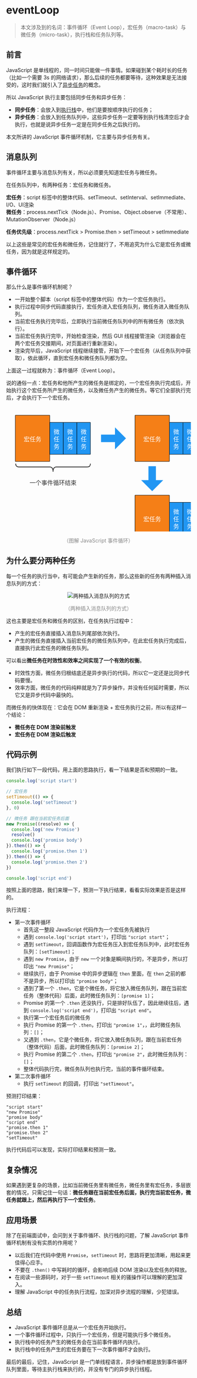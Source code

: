 # eventLoop

> 本文涉及到的名词：事件循环（Event Loop），宏任务（macro-task）与微任务（micro-task），执行栈和任务队列等。

## 前言

JavaScript 是单线程的，同一时间只能做一件事情。如果碰到某个耗时长的任务（比如一个需要 3s 的网络请求），那么后续的任务都要等待，这种效果是无法接受的，这时我们就引入了[异步任务](/frontend-knowledge/javascript/sync-and-async/ "同步与异步 Promise，async/await")的概念。

所以 JavaScript 执行主要包括同步任务和异步任务：

* **同步任务**：会放入到[执行栈](/frontend-knowledge/javascript/execution-context.html "执行上下文")中，他们是要按顺序执行的任务；
* **异步任务**：会放入到任务队列中，这些异步任务一定要等到执行栈清空后才会执行，也就是说异步任务一定是在同步任务之后执行的。

本文所讲的 JavaScript 事件循环机制，它主要与异步任务有关。

## 消息队列

事件循环主要与消息队列有关，所以必须要先知道宏任务与微任务。

在任务队列中，有两种任务：宏任务和微任务。

**宏任务**：script 标签中的整体代码、setTimeout、setInterval、setImmediate、I/O、UI渲染  
**微任务**：process.nextTick（Node.js）、Promise、Object.observe（不常用）、MutationObserver（Node.js）

**任务优先级**：process.nextTick > Promise.then > setTimeout > setImmediate

以上这些是常见的宏任务和微任务，记住就行了，不用追究为什么它是宏任务或微任务，因为就是这样规定的。

## 事件循环

那么什么是事件循环机制呢？

* 一开始整个脚本（script 标签中的整体代码）作为一个宏任务执行。
* 执行过程中同步代码直接执行，宏任务进入宏任务队列，微任务进入微任务队列。
* 当前宏任务执行完毕后，立即执行当前微任务队列中的所有微任务（依次执行）。
* 当前宏任务执行完毕，开始检查渲染，然后 GUI 线程接管渲染（浏览器会在两个宏任务交接期间，对页面进行重新渲染）。
* 渲染完毕后，JavaScript 线程继续接管，开始下一个宏任务（从任务队列中获取），依此循环，直到宏任务和微任务队列都为空。

上面这一过程就称为：事件循环（Event Loop）。

说的通俗一点：宏任务和他所产生的微任务是绑定的，一个宏任务执行完成后，开始执行这个宏任务所产生的微任务，以及微任务产生的微任务。等它们全部执行完后，才会执行下一个宏任务。

<div style="text-align: center;">
  <svg id="SvgjsSvg1135" width="581.5000305175781" height="393.99998474121094" xmlns="http://www.w3.org/2000/svg" version="1.1" xmlns:xlink="http://www.w3.org/1999/xlink" xmlns:svgjs="http://svgjs.com/svgjs"><defs id="SvgjsDefs1136"></defs><g id="SvgjsG1137" transform="translate(25.000015258789062,24.99999237060547)"><path id="SvgjsPath1138" d="M 0 0L 94 0L 94 126L 0 126Z" stroke="rgba(0,0,0,1)" stroke-width="1" fill-opacity="1" fill="#f57f17"></path><g id="SvgjsG1139"><text id="SvgjsText1140" font-family="微软雅黑" text-anchor="middle" font-size="16px" width="74px" fill="#ffffff" font-weight="400" align="middle" lineHeight="125%" anchor="middle" family="微软雅黑" size="16px" weight="400" font-style="" opacity="1" y="51" transform="rotate(0)"><tspan id="SvgjsTspan1141" dy="20" x="47"><tspan id="SvgjsTspan1142" style="text-decoration:;">宏任务</tspan></tspan></text></g></g><g id="SvgjsG1143" transform="translate(119.00001525878906,44.49999237060547)"><path id="SvgjsPath1144" d="M 0 0L 37 0L 37 87L 0 87Z" stroke="rgba(0,0,0,1)" stroke-width="1" fill-opacity="1" fill="#2196f3"></path><g id="SvgjsG1145"><text id="SvgjsText1146" font-family="微软雅黑" text-anchor="middle" font-size="16px" width="17px" fill="#ffffff" font-weight="400" align="middle" lineHeight="125%" anchor="middle" family="微软雅黑" size="16px" weight="400" font-style="" opacity="1" y="11.5" transform="rotate(0)"><tspan id="SvgjsTspan1147" dy="20" x="18.5"><tspan id="SvgjsTspan1148" style="text-decoration:;">微</tspan></tspan><tspan id="SvgjsTspan1149" dy="20" x="18.5"><tspan id="SvgjsTspan1150" style="text-decoration:;">任</tspan></tspan><tspan id="SvgjsTspan1151" dy="20" x="18.5"><tspan id="SvgjsTspan1152" style="text-decoration:;">务</tspan></tspan></text></g></g><g id="SvgjsG1153" transform="translate(156.00001525878906,44.49999237060547)"><path id="SvgjsPath1154" d="M 0 0L 37 0L 37 87L 0 87Z" stroke="rgba(0,0,0,1)" stroke-width="1" fill-opacity="1" fill="#2196f3"></path><g id="SvgjsG1155"><text id="SvgjsText1156" font-family="微软雅黑" text-anchor="middle" font-size="16px" width="17px" fill="#ffffff" font-weight="400" align="middle" lineHeight="125%" anchor="middle" family="微软雅黑" size="16px" weight="400" font-style="" opacity="1" y="11.5" transform="rotate(0)"><tspan id="SvgjsTspan1157" dy="20" x="18.5"><tspan id="SvgjsTspan1158" style="text-decoration:;">微</tspan></tspan><tspan id="SvgjsTspan1159" dy="20" x="18.5"><tspan id="SvgjsTspan1160" style="text-decoration:;">任</tspan></tspan><tspan id="SvgjsTspan1161" dy="20" x="18.5"><tspan id="SvgjsTspan1162" style="text-decoration:;">务</tspan></tspan></text></g></g><g id="SvgjsG1163" transform="translate(193.00001525878906,44.49999237060547)"><path id="SvgjsPath1164" d="M 0 0L 37 0L 37 87L 0 87Z" stroke="rgba(0,0,0,1)" stroke-width="1" fill-opacity="1" fill="#2196f3"></path><g id="SvgjsG1165"><text id="SvgjsText1166" font-family="微软雅黑" text-anchor="middle" font-size="16px" width="17px" fill="#ffffff" font-weight="400" align="middle" lineHeight="125%" anchor="middle" family="微软雅黑" size="16px" weight="400" font-style="" opacity="1" y="11.5" transform="rotate(0)"><tspan id="SvgjsTspan1167" dy="20" x="18.5"><tspan id="SvgjsTspan1168" style="text-decoration:;">微</tspan></tspan><tspan id="SvgjsTspan1169" dy="20" x="18.5"><tspan id="SvgjsTspan1170" style="text-decoration:;">任</tspan></tspan><tspan id="SvgjsTspan1171" dy="20" x="18.5"><tspan id="SvgjsTspan1172" style="text-decoration:;">务</tspan></tspan></text></g></g><g id="SvgjsG1173" transform="matrix(-1.8369701987210297e-16,-1,1,-1.8369701987210297e-16,26.000015258789077,246.99999237060555)"><path id="SvgjsPath1174" d="M 90.00000000000006 0Q 81.00000000000006 0 81.00000000000006 9L 81.00000000000006 93.00000000000003Q 81.00000000000006 102.00000000000003 68.00000000000006 102.00000000000003Q 81.00000000000006 102.00000000000003 81.00000000000006 111.00000000000003L 81.00000000000006 195.00000000000006Q 81.00000000000006 204.00000000000006 90.00000000000006 204.00000000000006" stroke="rgba(50,50,50,1)" stroke-width="2" fill="none"></path><path id="SvgjsPath1175" d="M 0 0L 90.00000000000006 0L 90.00000000000006 204.00000000000006L 0 204.00000000000006Z" stroke="none" fill="none"></path><g id="SvgjsG1176"><text id="SvgjsText1177" font-family="微软雅黑" text-anchor="end" font-size="13px" width="64px" fill="#323232" font-weight="400" align="middle" lineHeight="125%" anchor="end" family="微软雅黑" size="13px" weight="400" font-style="" opacity="1" y="92.37500000000003" transform="rotate(0)"></text></g></g><g id="SvgjsG1178" transform="translate(59.500015258789176,184.99999237060547)"><path id="SvgjsPath1179" d="M 0 0L 137 0L 137 43L 0 43Z" stroke="none" fill="none"></path><g id="SvgjsG1180"><text id="SvgjsText1181" font-family="微软雅黑" text-anchor="middle" font-size="16px" width="137px" fill="#323232" font-weight="400" align="middle" lineHeight="125%" anchor="middle" family="微软雅黑" size="16px" weight="400" font-style="" opacity="1" y="9.5" transform="rotate(0)"><tspan id="SvgjsTspan1182" dy="20" x="68.5"><tspan id="SvgjsTspan1183" style="text-decoration:;">一个事件循环结束</tspan></tspan></text></g></g><g id="SvgjsG1184" transform="translate(259.00001525878906,57.99999237060547)"><path id="SvgjsPath1185" d="M 0 19.8L 38 19.8L 38 0L 68 30L 38 60L 38 40.2L 0 40.2L 0 19.8Z" stroke="none" fill-opacity="1" fill="#2196f3"></path><g id="SvgjsG1186"><text id="SvgjsText1187" font-family="微软雅黑" text-anchor="middle" font-size="13px" width="68px" fill="#ffffff" font-weight="400" align="middle" lineHeight="125%" anchor="middle" family="微软雅黑" size="13px" weight="400" font-style="" opacity="1" y="20.375" transform="rotate(0)"></text></g></g><g id="SvgjsG1188" transform="translate(351.50001525878906,24.99999237060547)"><path id="SvgjsPath1189" d="M 0 0L 94 0L 94 126L 0 126Z" stroke="rgba(0,0,0,1)" stroke-width="1" fill-opacity="1" fill="#f57f17"></path><g id="SvgjsG1190"><text id="SvgjsText1191" font-family="微软雅黑" text-anchor="middle" font-size="16px" width="74px" fill="#ffffff" font-weight="400" align="middle" lineHeight="125%" anchor="middle" family="微软雅黑" size="16px" weight="400" font-style="" opacity="1" y="51" transform="rotate(0)"><tspan id="SvgjsTspan1192" dy="20" x="47"><tspan id="SvgjsTspan1193" style="text-decoration:;">宏任务</tspan></tspan></text></g></g><g id="SvgjsG1194" transform="translate(445.50001525878906,44.49999237060547)"><path id="SvgjsPath1195" d="M 0 0L 37 0L 37 87L 0 87Z" stroke="rgba(0,0,0,1)" stroke-width="1" fill-opacity="1" fill="#2196f3"></path><g id="SvgjsG1196"><text id="SvgjsText1197" font-family="微软雅黑" text-anchor="middle" font-size="16px" width="17px" fill="#ffffff" font-weight="400" align="middle" lineHeight="125%" anchor="middle" family="微软雅黑" size="16px" weight="400" font-style="" opacity="1" y="11.5" transform="rotate(0)"><tspan id="SvgjsTspan1198" dy="20" x="18.5"><tspan id="SvgjsTspan1199" style="text-decoration:;">微</tspan></tspan><tspan id="SvgjsTspan1200" dy="20" x="18.5"><tspan id="SvgjsTspan1201" style="text-decoration:;">任</tspan></tspan><tspan id="SvgjsTspan1202" dy="20" x="18.5"><tspan id="SvgjsTspan1203" style="text-decoration:;">务</tspan></tspan></text></g></g><g id="SvgjsG1204" transform="translate(482.50001525878906,44.49999237060547)"><path id="SvgjsPath1205" d="M 0 0L 37 0L 37 87L 0 87Z" stroke="rgba(0,0,0,1)" stroke-width="1" fill-opacity="1" fill="#2196f3"></path><g id="SvgjsG1206"><text id="SvgjsText1207" font-family="微软雅黑" text-anchor="middle" font-size="16px" width="17px" fill="#ffffff" font-weight="400" align="middle" lineHeight="125%" anchor="middle" family="微软雅黑" size="16px" weight="400" font-style="" opacity="1" y="11.5" transform="rotate(0)"><tspan id="SvgjsTspan1208" dy="20" x="18.5"><tspan id="SvgjsTspan1209" style="text-decoration:;">微</tspan></tspan><tspan id="SvgjsTspan1210" dy="20" x="18.5"><tspan id="SvgjsTspan1211" style="text-decoration:;">任</tspan></tspan><tspan id="SvgjsTspan1212" dy="20" x="18.5"><tspan id="SvgjsTspan1213" style="text-decoration:;">务</tspan></tspan></text></g></g><g id="SvgjsG1214" transform="translate(519.5000152587891,44.49999237060547)"><path id="SvgjsPath1215" d="M 0 0L 37 0L 37 87L 0 87Z" stroke="rgba(0,0,0,1)" stroke-width="1" fill-opacity="1" fill="#2196f3"></path><g id="SvgjsG1216"><text id="SvgjsText1217" font-family="微软雅黑" text-anchor="middle" font-size="16px" width="17px" fill="#ffffff" font-weight="400" align="middle" lineHeight="125%" anchor="middle" family="微软雅黑" size="16px" weight="400" font-style="" opacity="1" y="11.5" transform="rotate(0)"><tspan id="SvgjsTspan1218" dy="20" x="18.5"><tspan id="SvgjsTspan1219" style="text-decoration:;">微</tspan></tspan><tspan id="SvgjsTspan1220" dy="20" x="18.5"><tspan id="SvgjsTspan1221" style="text-decoration:;">任</tspan></tspan><tspan id="SvgjsTspan1222" dy="20" x="18.5"><tspan id="SvgjsTspan1223" style="text-decoration:;">务</tspan></tspan></text></g></g><g id="SvgjsG1224" transform="translate(351.50001525878906,242.99999237060547)"><path id="SvgjsPath1225" d="M 0 0L 94 0L 94 126L 0 126Z" stroke="rgba(0,0,0,1)" stroke-width="1" fill-opacity="1" fill="#f57f17"></path><g id="SvgjsG1226"><text id="SvgjsText1227" font-family="微软雅黑" text-anchor="middle" font-size="16px" width="74px" fill="#ffffff" font-weight="400" align="middle" lineHeight="125%" anchor="middle" family="微软雅黑" size="16px" weight="400" font-style="" opacity="1" y="51" transform="rotate(0)"><tspan id="SvgjsTspan1228" dy="20" x="47"><tspan id="SvgjsTspan1229" style="text-decoration:;">宏任务</tspan></tspan></text></g></g><g id="SvgjsG1230" transform="translate(445.50001525878906,262.49999237060547)"><path id="SvgjsPath1231" d="M 0 0L 37 0L 37 87L 0 87Z" stroke="rgba(0,0,0,1)" stroke-width="1" fill-opacity="1" fill="#2196f3"></path><g id="SvgjsG1232"><text id="SvgjsText1233" font-family="微软雅黑" text-anchor="middle" font-size="16px" width="17px" fill="#ffffff" font-weight="400" align="middle" lineHeight="125%" anchor="middle" family="微软雅黑" size="16px" weight="400" font-style="" opacity="1" y="11.5" transform="rotate(0)"><tspan id="SvgjsTspan1234" dy="20" x="18.5"><tspan id="SvgjsTspan1235" style="text-decoration:;">微</tspan></tspan><tspan id="SvgjsTspan1236" dy="20" x="18.5"><tspan id="SvgjsTspan1237" style="text-decoration:;">任</tspan></tspan><tspan id="SvgjsTspan1238" dy="20" x="18.5"><tspan id="SvgjsTspan1239" style="text-decoration:;">务</tspan></tspan></text></g></g><g id="SvgjsG1240" transform="translate(482.50001525878906,262.49999237060547)"><path id="SvgjsPath1241" d="M 0 0L 37 0L 37 87L 0 87Z" stroke="rgba(0,0,0,1)" stroke-width="1" fill-opacity="1" fill="#2196f3"></path><g id="SvgjsG1242"><text id="SvgjsText1243" font-family="微软雅黑" text-anchor="middle" font-size="16px" width="17px" fill="#ffffff" font-weight="400" align="middle" lineHeight="125%" anchor="middle" family="微软雅黑" size="16px" weight="400" font-style="" opacity="1" y="11.5" transform="rotate(0)"><tspan id="SvgjsTspan1244" dy="20" x="18.5"><tspan id="SvgjsTspan1245" style="text-decoration:;">微</tspan></tspan><tspan id="SvgjsTspan1246" dy="20" x="18.5"><tspan id="SvgjsTspan1247" style="text-decoration:;">任</tspan></tspan><tspan id="SvgjsTspan1248" dy="20" x="18.5"><tspan id="SvgjsTspan1249" style="text-decoration:;">务</tspan></tspan></text></g></g><g id="SvgjsG1250" transform="translate(519.5000152587891,262.49999237060547)"><path id="SvgjsPath1251" d="M 0 0L 37 0L 37 87L 0 87Z" stroke="rgba(0,0,0,1)" stroke-width="1" fill-opacity="1" fill="#2196f3"></path><g id="SvgjsG1252"><text id="SvgjsText1253" font-family="微软雅黑" text-anchor="middle" font-size="16px" width="17px" fill="#ffffff" font-weight="400" align="middle" lineHeight="125%" anchor="middle" family="微软雅黑" size="16px" weight="400" font-style="" opacity="1" y="11.5" transform="rotate(0)"><tspan id="SvgjsTspan1254" dy="20" x="18.5"><tspan id="SvgjsTspan1255" style="text-decoration:;">微</tspan></tspan><tspan id="SvgjsTspan1256" dy="20" x="18.5"><tspan id="SvgjsTspan1257" style="text-decoration:;">任</tspan></tspan><tspan id="SvgjsTspan1258" dy="20" x="18.5"><tspan id="SvgjsTspan1259" style="text-decoration:;">务</tspan></tspan></text></g></g><g id="SvgjsG1260" transform="matrix(6.123233995736766e-17,1,-1,6.123233995736766e-17,428.5,164)"><path id="SvgjsPath1261" d="M 0 19.8L 38 19.8L 38 0L 68 30L 38 60L 38 40.2L 0 40.2L 0 19.8Z" stroke="none" fill-opacity="1" fill="#2196f3"></path><g id="SvgjsG1262"><text id="SvgjsText1263" font-family="微软雅黑" text-anchor="middle" font-size="13px" width="68px" fill="#323232" font-weight="400" align="middle" lineHeight="125%" anchor="middle" family="微软雅黑" size="13px" weight="400" font-style="" opacity="1" y="20.375" transform="rotate(0)"></text></g></g></svg>
  <p style="text-align: center; color: #888;">（图解 JavaScript 事件循环）</p>
</div>

## 为什么要分两种任务

每一个任务的执行当中，有可能会产生新的任务，那么这些新的任务有两种插入消息队列的方式：

<div style="text-align: center;">
  <img src="./assets/two-ways-insert-mq.svg" alt="两种插入消息队列的方式">
  <p style="text-align: center; color: #888;">（两种插入消息队列的方式）</p>
</div>

这也主要是宏任务和微任务的区别，在任务执行过程中：

* 产生的宏任务直接插入消息队列尾部依次执行。
* 产生的微任务直接插入当前宏任务的微任务队列中，在此宏任务执行完成后，直接执行此宏任务的微任务队列。

可以看出**微任务在时效性和效率之间实现了一个有效的权衡**。

* 时效性方面，微任务归根结底还是异步执行的代码，所以它一定还是比同步代码要慢。
* 效率方面，微任务的代码纯粹就是为了异步操作，并没有任何延时需要，所以它又是异步代码中最快的。

而微任务的快体现在：它会在 DOM 重新渲染 + 宏任务执行之前，所以有这样一个结论：

* **微任务在 DOM 渲染前触发**
* **宏任务在 DOM 渲染后触发**

  
## 代码示例

我们执行如下一段代码，用上面的思路执行，看一下结果是否和预期的一致。

```javascript
console.log('script start')

// 宏任务
setTimeout(() => {
  console.log('setTimeout')
}, 0)

// 微任务 跟在当前宏任务后面
new Promise((resolve) => {
  console.log('new Promise')
  resolve()
  console.log('promise body')
}).then(() => {
  console.log('promise.then 1')
}).then(() => {
  console.log('promise.then 2')
})

console.log('script end')
```

按照上面的思路，我们来理一下，预测一下执行结果，看看实际效果是否是这样的。

执行流程：

* 第一次事件循环
  * 首先这一整段 JavaScript 代码作为一个宏任务先被执行
  * 遇到 `console.log('script start')`，打印出 `"script start"`；
  * 遇到 `setTimeout`，回调函数作为宏任务压入到宏任务队列中，此时宏任务队列：`[setTimeout]`；
  * 遇到 `new Promise`，由于 `new` 一个对象是瞬间执行的，不是异步，所以打印出 `"new Promise"`；
  * 继续执行，由于 Promise 中的异步逻辑在 `then` 里面，在 `then` 之前的都不是异步，所以打印出 `"promise body"`；
  * 遇到了第一个 `.then`，它是个微任务，将它放入微任务队列，跟在当前宏任务（整体代码）后面，此时微任务队列：`[promise 1]`；
  * Promise 的第一个 `.then` 还没执行，只是排好队伍了，因此继续往后，遇到 `console.log('script end')`，打印出 `"script end"`。
  * 执行第一个宏任务后的微任务
  * 执行 Promise 的第一个 `.then`，打印出 `"promise 1"`，，此时微任务队列：`[]`；
  * 又遇到 `.then`，它是个微任务，将它放入微任务队列，跟在当前宏任务（整体代码）后面，此时微任务队列：`[promise 2]`；
  * 执行 Promise 的第二个 `.then`，打印出 `"promise 2"`，此时微任务队列：`[]`；
  * 整体代码执行完，微任务队列也执行完，当前的事件循环结束。
* 第二次事件循环
  * 执行 `setTimeout` 的回调，打印出 `"setTimeout"`。

预测打印结果：

```text
"script start"
"new Promise"
"promise body"
"script end"
"promise.then 1"
"promise.then 2"
"setTimeout"
```

执行代码后可以发现，实际打印结果和预测一致。

## 复杂情况

如果遇到更复杂的场景，比如当前微任务里有微任务，微任务里有宏任务，多层嵌套的情况，只需记住一句话：**微任务跟在当前宏任务后面，执行完当前宏任务，微任务就跟上，然后再执行下一个宏任务**。

## 应用场景

除了在前端面试中，会问到关于事件循环、执行栈的问题，了解 JavaScript 事件循环机制有没有实质的作用呢？

* 以后我们在代码中使用 `Promise`，`setTimeout` 时，思路将更加清晰，用起来更佳得心应手。
* 不要在 `.then()` 中写耗时的循环，会影响后续 DOM 渲染以及宏任务的释放。
* 在阅读一些源码时，对于一些 `setTimeout` 相关的骚操作可以理解的更加深入。
* 理解 JavaScript 中的任务执行流程，加深对异步流程的理解，少犯错误。

## 总结

* JavaScript 事件循环总是从一个宏任务开始执行。
* 一个事件循环过程中，只执行一个宏任务，但是可能执行多个微任务。
* 执行栈中的任务产生的微任务会在当前事件循环内执行。
* 执行栈中的任务产生的宏任务要在下一次事件循环才会执行。

最后的最后，记住，JavaScript 是一门单线程语言，异步操作都是放到事件循环队列里面，等待主执行栈来执行的，并没有专门的异步执行线程。


